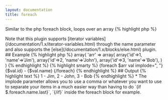 ```yaml
---
layout: documentation
title: foreach
---
```


Similar to the php foreach block, loops over an array
{% highlight php %}
<?php
foreach(array $from, [ string $key = null, [ string $item = null, [ string $name = 'default', [ string $implode = null ]]]])
{% endhighlight %}

* **from**: the array that you want to iterate over
* **key**: variable name for the key (or for the item if item is not defined)
* **item**: variable name for each item
* **name**: foreach name to access it's iterator variables
* **implode**: if provided, this will be added between every item

> Note that this plugin supports [iterator variables](/documentation/1.x/iterator-variables.html) through the name parameter and also supports the [else](/documentation/1.x/blocks/else.html) plugin.


## Example
{% highlight php %}
array(
  'arr' => array(
    array('id'=>1, 'name'=>'Jim'),
    array('id'=>2, 'name'=>'John'),
    array('id'=>3, 'name'=>'Bob'),
  )
)
{% endhighlight %}

{% highlight smarty %}
{foreach $arr val implode=", "}
  {$val.id} - {$val.name}
{/foreach}
{% endhighlight %}

## Output
{% highlight text %}
 1 - Jim,
 2 - John,
 3 - Bob
{% endhighlight %}

* The implode parameter allows you to use a comma or whatever you want to use to separate your items in a much easier way than having to do `{if $.foreach.name.last}`, `{/if}` inside the foreach block for example.